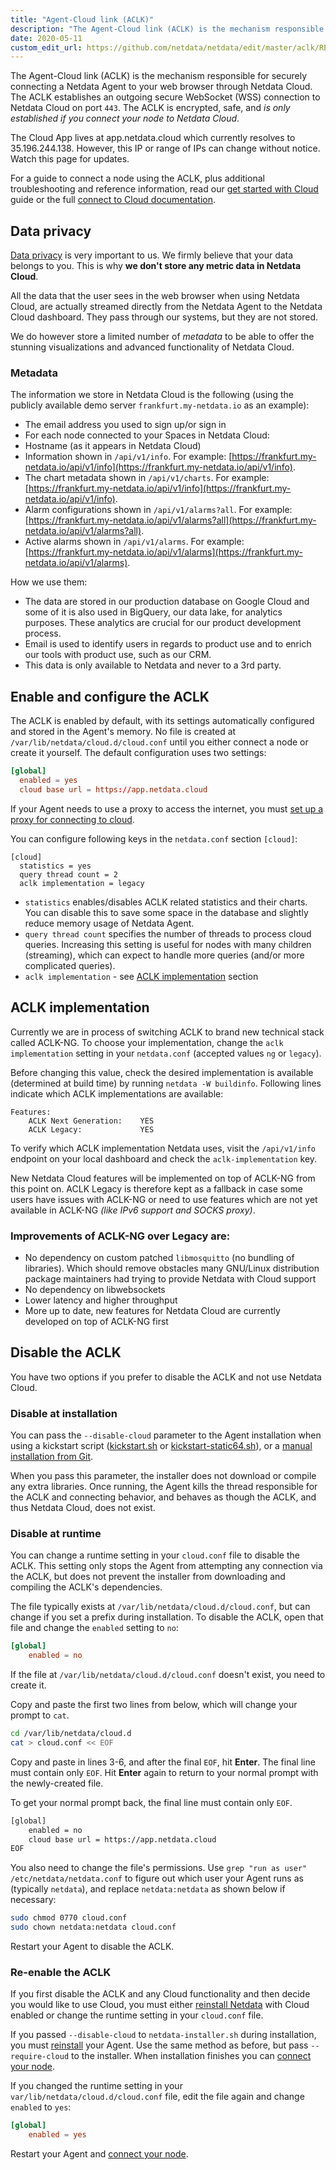 ```yaml
---
title: "Agent-Cloud link (ACLK)"
description: "The Agent-Cloud link (ACLK) is the mechanism responsible for connecting a Netdata agent to Netdata Cloud."
date: 2020-05-11
custom_edit_url: https://github.com/netdata/netdata/edit/master/aclk/README.md
---
```




The Agent-Cloud link (ACLK) is the mechanism responsible for securely connecting a Netdata Agent to your web browser
through Netdata Cloud. The ACLK establishes an outgoing secure WebSocket (WSS) connection to Netdata Cloud on port
`443`. The ACLK is encrypted, safe, and _is only established if you connect your node to Netdata Cloud_.

The Cloud App lives at app.netdata.cloud which currently resolves to 35.196.244.138. However, this IP or range of 
IPs can change without notice. Watch this page for updates.

For a guide to connect a node using the ACLK, plus additional troubleshooting and reference information, read our [get
started with Cloud](/docs/cloud/get-started) guide or the full [connect to Cloud
documentation](/docs/agent/connect-to-cloud).

## Data privacy

[Data privacy](https://netdata.cloud/data-privacy/) is very important to us. We firmly believe that your data belongs to
you. This is why **we don't store any metric data in Netdata Cloud**. 

All the data that the user sees in the web browser when using Netdata Cloud, are actually streamed directly from the Netdata Agent to the Netdata Cloud dashboard. They pass through our systems, but they are not stored.

We do however store a limited number of *metadata* to be able to offer the stunning visualizations and advanced functionality of Netdata Cloud.

### Metadata

The information we store in Netdata Cloud is the following (using the publicly available demo server `frankfurt.my-netdata.io` as an example):
- The email address you used to sign up/or sign in
- For each node connected to your Spaces in Netdata Cloud:
 - Hostname (as it appears in Netdata Cloud)
 - Information shown in `/api/v1/info`. For example: [https://frankfurt.my-netdata.io/api/v1/info](https://frankfurt.my-netdata.io/api/v1/info).
 - The chart metadata shown in `/api/v1/charts`. For example: [https://frankfurt.my-netdata.io/api/v1/info](https://frankfurt.my-netdata.io/api/v1/info).
 - Alarm configurations shown in `/api/v1/alarms?all`. For example: [https://frankfurt.my-netdata.io/api/v1/alarms?all](https://frankfurt.my-netdata.io/api/v1/alarms?all).
 - Active alarms shown in `/api/v1/alarms`. For example: [https://frankfurt.my-netdata.io/api/v1/alarms](https://frankfurt.my-netdata.io/api/v1/alarms).

How we use them:
- The data are stored in our production database on Google Cloud and some of it is also used in BigQuery, our data lake, for analytics purposes. These analytics are crucial for our product development process.
- Email is used to identify users in regards to product use and to enrich our tools with product use, such as our CRM.
- This data is only available to Netdata and never to a 3rd party.

## Enable and configure the ACLK

The ACLK is enabled by default, with its settings automatically configured and stored in the Agent's memory. No file is
created at `/var/lib/netdata/cloud.d/cloud.conf` until you either connect a node or create it yourself. The default
configuration uses two settings:

```conf
[global]
  enabled = yes
  cloud base url = https://app.netdata.cloud
```

If your Agent needs to use a proxy to access the internet, you must [set up a proxy for
connecting to cloud](/docs/agent/connect-to-cloud#connect-through-a-proxy).

You can configure following keys in the `netdata.conf` section `[cloud]`:
```
[cloud]
  statistics = yes
  query thread count = 2
  aclk implementation = legacy
```

- `statistics` enables/disables ACLK related statistics and their charts. You can disable this to save some space in the database and slightly reduce memory usage of Netdata Agent.
- `query thread count` specifies the number of threads to process cloud queries. Increasing this setting is useful for nodes with many children (streaming), which can expect to handle more queries (and/or more complicated queries).
- `aclk implementation` - see [ACLK implementation](#aclk-implementation) section

## ACLK implementation

Currently we are in process of switching ACLK to brand new technical stack called ACLK-NG. To choose your implementation, change the `aclk implementation` setting in your `netdata.conf` (accepted values `ng` or `legacy`).

Before changing this value, check the desired implementation is available (determined at build time) by running `netdata -W buildinfo`. Following lines indicate which ACLK implementations are available:

```
Features:
    ACLK Next Generation:    YES
    ACLK Legacy:             YES
```

To verify which ACLK implementation Netdata uses, visit the `/api/v1/info` endpoint on your local dashboard and check the `aclk-implementation` key.

New Netdata Cloud features will be implemented on top of ACLK-NG from this point on. ACLK Legacy is therefore kept as a fallback in case some users have issues with ACLK-NG or need to use features which are not yet available in ACLK-NG *(like IPv6 support and SOCKS proxy)*.

### Improvements of ACLK-NG over Legacy are:
- No dependency on custom patched `libmosquitto` (no bundling of libraries). Which should remove obstacles many GNU/Linux distribution package maintainers had trying to provide Netdata with Cloud support
- No dependency on libwebsockets
- Lower latency and higher throughput
- More up to date, new features for Netdata Cloud are currently developed on top of ACLK-NG first

## Disable the ACLK

You have two options if you prefer to disable the ACLK and not use Netdata Cloud.

### Disable at installation

You can pass the `--disable-cloud` parameter to the Agent installation when using a kickstart script
([kickstart.sh](/docs/agent/packaging/installer/methods/kickstart) or
[kickstart-static64.sh](/docs/agent/packaging/installer/methods/kickstart-64)), or a [manual installation from
Git](/docs/agent/packaging/installer/methods/manual).

When you pass this parameter, the installer does not download or compile any extra libraries. Once running, the Agent
kills the thread responsible for the ACLK and connecting behavior, and behaves as though the ACLK, and thus Netdata Cloud,
does not exist.

### Disable at runtime

You can change a runtime setting in your `cloud.conf` file to disable the ACLK. This setting only stops the Agent from
attempting any connection via the ACLK, but does not prevent the installer from downloading and compiling the ACLK's
dependencies.

The file typically exists at `/var/lib/netdata/cloud.d/cloud.conf`, but can change if you set a prefix during
installation. To disable the ACLK, open that file and change the `enabled` setting to `no`:

```conf
[global]
    enabled = no
```

If the file at `/var/lib/netdata/cloud.d/cloud.conf` doesn't exist, you need to create it. 

Copy and paste the first two lines from below, which will change your prompt to `cat`.

```bash
cd /var/lib/netdata/cloud.d
cat > cloud.conf << EOF
```

Copy and paste in lines 3-6, and after the final `EOF`, hit **Enter**. The final line must contain only `EOF`. Hit **Enter** again to return to your normal prompt with the newly-created file.

To get your normal prompt back, the final line
must contain only `EOF`.

```bash
[global]
    enabled = no
    cloud base url = https://app.netdata.cloud
EOF
```

You also need to change the file's permissions. Use `grep "run as user" /etc/netdata/netdata.conf` to figure out which
user your Agent runs as (typically `netdata`), and replace `netdata:netdata` as shown below if necessary:

```bash
sudo chmod 0770 cloud.conf
sudo chown netdata:netdata cloud.conf
```

Restart your Agent to disable the ACLK.

### Re-enable the ACLK

If you first disable the ACLK and any Cloud functionality and then decide you would like to use Cloud, you must either
[reinstall Netdata](/docs/agent/packaging/installer/reinstall) with Cloud enabled or change the runtime setting in your
`cloud.conf` file.

If you passed `--disable-cloud` to `netdata-installer.sh` during installation, you must
[reinstall](/docs/agent/packaging/installer/reinstall) your Agent. Use the same method as before, but pass `--require-cloud` to
the installer. When installation finishes you can [connect your node](/docs/agent/connect-to-cloud#how-to-connect-a-node).

If you changed the runtime setting in your `var/lib/netdata/cloud.d/cloud.conf` file, edit the file again and change
`enabled` to `yes`:

```conf
[global]
    enabled = yes
```

Restart your Agent and [connect your node](/docs/agent/connect-to-cloud#how-to-connect-a-node).


